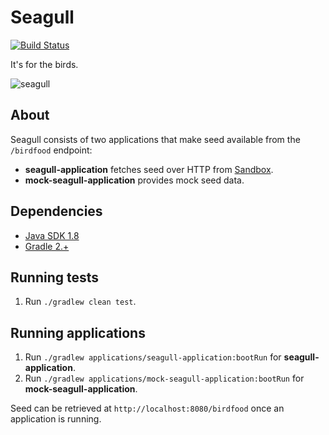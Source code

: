 # Seagull
[![Build Status](https://travis-ci.org/tygern/seagull.svg?branch=master)](https://travis-ci.org/tygern/seagull)

It's for the birds.

![seagull](https://upload.wikimedia.org/wikipedia/commons/thumb/7/73/Larus_pacificus_Bruny_Island.jpg/164px-Larus_pacificus_Bruny_Island.jpg)

## About

Seagull consists of two applications that make seed available from the `/birdfood` endpoint:
- **seagull-application** fetches seed over HTTP from [Sandbox](https://getsandbox.com/).
- **mock-seagull-application** provides mock seed data. 

## Dependencies
- [Java SDK 1.8](http://www.oracle.com/technetwork/java/javase/downloads/jdk8-downloads-2133151.html)
- [Gradle 2.+](http://gradle.org/gradle-download/)

## Running tests

1. Run `./gradlew clean test`.

## Running applications

1. Run `./gradlew applications/seagull-application:bootRun` for **seagull-application**.
1. Run `./gradlew applications/mock-seagull-application:bootRun` for **mock-seagull-application**.

Seed can be retrieved at `http://localhost:8080/birdfood` once an application is running. 
